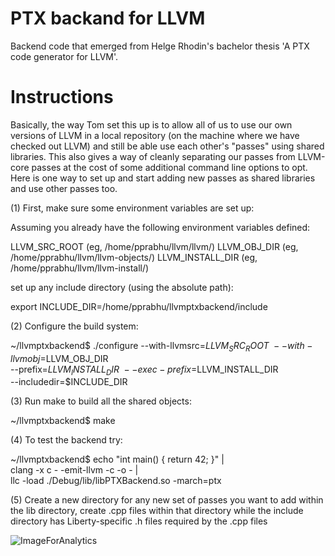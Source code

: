 PTX backand for LLVM
============

Backend code that emerged from Helge Rhodin's bachelor thesis 'A PTX code generator for LLVM'.

Instructions
============

Basically, the way Tom set this up is to allow all of us to use our own versions
of LLVM in a local repository (on the machine where we have checked out LLVM) and
still be able use each other's "passes" using shared libraries. This also gives a 
way of cleanly separating our passes from LLVM-core passes at the cost of some
additional command line options to opt. Here is one way to set up and start adding
new passes as shared libraries and use other passes too.

(1) First, make sure some environment variables are set up:

Assuming you already have the following environment variables defined:

LLVM_SRC_ROOT       (eg, /home/pprabhu/llvm/llvm/)
LLVM_OBJ_DIR        (eg, /home/pprabhu/llvm/llvm-objects/)
LLVM_INSTALL_DIR    (eg, /home/pprabhu/llvm/llvm-install/)

set up any include directory (using the absolute path):

export INCLUDE_DIR=/home/pprabhu/llvmptxbackend/include

(2) Configure the build system:

~/llvmptxbackend$ ./configure --with-llvmsrc=$LLVM_SRC_ROOT \
                              --with-llvmobj=$LLVM_OBJ_DIR \
                              --prefix=$LLVM_INSTALL_DIR \
                              --exec-prefix=$LLVM_INSTALL_DIR \
                              --includedir=$INCLUDE_DIR

(3) Run make to build all the shared objects:

~/llvmptxbackend$ make

(4) To test the backend try:

~/llvmptxbackend$ echo "int main() { return 42; }" | \
                  clang -x c - -emit-llvm -c -o - | \
                  llc -load ./Debug/lib/libPTXBackend.so -march=ptx

(5) Create a new directory for any new set of passes you want to add within the lib
directory, create .cpp files within that directory while the include directory has 
Liberty-specific .h files required by the .cpp files

![ImageForAnalytics](http://www.google-analytics.com/__utm.gif?v=1&cid=5555&t=pageview&tid=UA-102526720-1)
